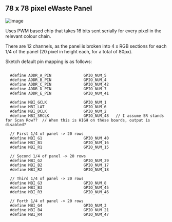 ## 78 x 78 pixel eWaste Panel
![image](https://github.com/mrcodetastic/ESP32S3-MBI5153-DMG1075-DMA/assets/12006953/55241e2b-edfa-4dc6-80c6-e6e21618c9ec)

Uses PWM based chip that takes 16 bits sent serially for every pixel in the relevant colour chain. 

There are 12 channels, as the panel is broken into 4 x RGB sections for each 1/4 of the panel (20 pixel in height each, for a total of 80px).

Sketch default pin mapping is as follows:

```

  #define ADDR_A_PIN              GPIO_NUM_5
  #define ADDR_B_PIN              GPIO_NUM_4
  #define ADDR_C_PIN              GPIO_NUM_42
  #define ADDR_D_PIN              GPIO_NUM_7
  #define ADDR_E_PIN              GPIO_NUM_41

  #define MBI_GCLK                GPIO_NUM_1  
  #define MBI_LAT                 GPIO_NUM_6  
  #define MBI_DCLK                GPIO_NUM_2  
  #define MBI_SRCLK               GPIO_NUM_48   // I assume SR stands for Scan Row??  // When this is HIGH on these boards, output is disabled?

  // First 1/4 of panel -> 20 rows
  #define MBI_G1                  GPIO_NUM_40 
  #define MBI_B1                  GPIO_NUM_16 
  #define MBI_R1                  GPIO_NUM_15  

  // Second 1/4 of panel -> 20 rows
  #define MBI_G2                  GPIO_NUM_39    
  #define MBI_B2                  GPIO_NUM_17  
  #define MBI_R2                  GPIO_NUM_18  

  // Third 1/4 of panel -> 20 rows
  #define MBI_G3                  GPIO_NUM_8  
  #define MBI_B3                  GPIO_NUM_45  
  #define MBI_R3                  GPIO_NUM_46  

  // Forth 1/4 of panel -> 20 rows
  #define MBI_G4                  GPIO_NUM_3    
  #define MBI_B4                  GPIO_NUM_21  
  #define MBI_R4                  GPIO_NUM_47
```
